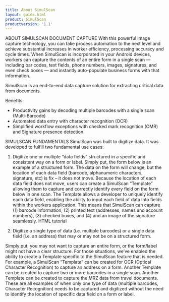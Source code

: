 ```yaml
---
title: About SimulScan
layout: guide.html
product: SimulScan
productversion: '1.1'
---
```



ABOUT SIMULSCAN DOCUMENT CAPTURE
With this powerful image capture technology, you can take process automation to the next level and achieve substantial increases in worker efficiency, processing accuracy and cycle times. When SimulScan is incorporated in your Android devices, workers can capture the contents of an entire form in a single scan — including bar codes, text fields, phone numbers, images, signatures, and even check boxes — and instantly auto-populate business forms with that information.

SimulScan is an end-to-end data capture solution for extracting critical data from documents.

Benefits:
- Productivity gains by decoding multiple barcodes with a single scan (Multi-Barcode)
- Automated data entry with character recognition (OCR)
- Simplified workflow exceptions with checked mark recognition (OMR) and Signature presence detection

SIMULSCAN FUNDAMENTALS
SimulScan was built to digitize data. It was developed to fulfill two fundamental use cases:

1. Digitize one or multiple “data fields” structured in a specific and consistent way on a form or label.
Simply put, the form below is an example of a structured form. The data on the form will change, but the location of each data field (barcode, alphanumeric characters, signature, etc) is fix – it does not move. Because the location of each data field does not move, users can create a SimulScan “Template” allowing them to capture and correctly identify every field on the form below in one scan. The Template allows a developer to uniquely identify each data field, enabling the ability to input each field of data into fields within the workers application. This means that SimulScan can capture (1) barcode information, (2) printed text (addresses, names and account numbers), (3) checked boxes, and (4) and an image of the signature seamlessly.
HTML tutorial

2. Digitize a single type of data (i.e. multiple barcodes) or a single data field (i.e. an address) that may or may not be on a structured form.

Simply put, you may not want to capture an entire form, or the form/label might not have a clear structure. For those situations, we’ve enabled the ability to create a Template specific to the SimulScan feature that is needed. For example, a SimulScan “Template” can be created for OCR (Optical Character Recognition) to capture an address on a form. Another Template can be created to capture two or more barcodes in a single scan. Another Template can be created to capture the MRZ data from travel documents. These are all examples of when only one type of data (multiple barcodes, Character Recognition) needs to be captured and digitized without the need to identify the location of specific data field on a form or label.
